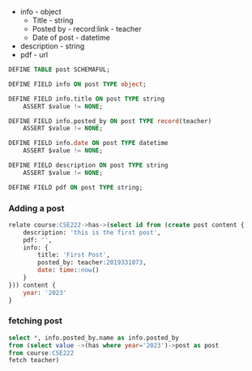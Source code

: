 - info - object
    - Title - string
    - Posted by - record:link - teacher
    - Date of post - datetime
- description - string
- pdf - url

```sql
DEFINE TABLE post SCHEMAFUL;

DEFINE FIELD info ON post TYPE object;

DEFINE FIELD info.title ON post TYPE string 
    ASSERT $value != NONE;

DEFINE FIELD info.posted_by ON post TYPE record(teacher) 
    ASSERT $value != NONE;

DEFINE FIELD info.date ON post TYPE datetime 
    ASSERT $value != NONE;

DEFINE FIELD description ON post TYPE string 
    ASSERT $value != NONE;

DEFINE FIELD pdf ON post TYPE string;
```

### Adding a post
```sql
relate course:CSE222->has->(select id from (create post content {
    description: 'this is the first post',
    pdf: '',
    info: {
        title: 'First Post',
        posted_by: teacher:2019331073,  
        date: time::now()
    }
})) content {
    year: '2023'
}
```

### fetching post
```sql
select *, info.posted_by.name as info.posted_by
from (select value ->(has where year='2023')->post as post 
from course:CSE222 
fetch teacher)
```
